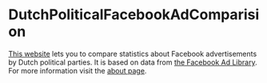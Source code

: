 # DutchPoliticalFacebookAdComparision
[This website](https://joren485.github.io/DutchPoliticalFacebookAdComparision/) lets you to compare statistics about Facebook advertisements by Dutch political parties. It is based on data from [the Facebook Ad Library](https://www.facebook.com/ads/library/). For more information visit the [about page](https://joren485.github.io/DutchPoliticalFacebookAdComparision/about.html).
